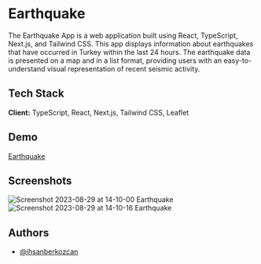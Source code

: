 # Earthquake

The Earthquake App is a web application built using React, TypeScript, Next.js, and Tailwind CSS. This app displays information about earthquakes that have occurred in Turkey within the last 24 hours. The earthquake data is presented on a map and in a list format, providing users with an easy-to-understand visual representation of recent seismic activity.

## Tech Stack

**Client:** TypeScript, React, Next.js, Tailwind CSS, Leaflet

## Demo

[Earthquake](https://lastearthquakes.vercel.app/)

## Screenshots
![Screenshot 2023-08-29 at 14-10-00 Earthquake](https://github.com/ihsanberkozcan/earthquake/assets/59116996/b5df01b1-ce9a-4f2e-b258-9f07eae52d71)
![Screenshot 2023-08-29 at 14-10-16 Earthquake](https://github.com/ihsanberkozcan/earthquake/assets/59116996/5a4ee8ce-82cc-4dcd-b902-d61583ff7c24)

## Authors

- [@ihsanberkozcan](https://www.github.com/ihsanberkozcan)

